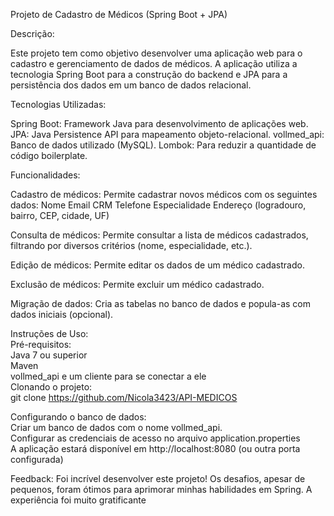 Projeto de Cadastro de Médicos (Spring Boot + JPA)

Descrição:

Este projeto tem como objetivo desenvolver uma aplicação web para o cadastro e gerenciamento de dados de médicos. A aplicação utiliza a tecnologia Spring Boot para a construção do backend e JPA para a persistência dos dados em um banco de dados relacional.

Tecnologias Utilizadas:

Spring Boot: Framework Java para desenvolvimento de aplicações web.
JPA: Java Persistence API para mapeamento objeto-relacional.
vollmed_api: Banco de dados utilizado (MySQL).
Lombok: Para reduzir a quantidade de código boilerplate.

Funcionalidades:

Cadastro de médicos: Permite cadastrar novos médicos com os seguintes dados:
Nome
Email
CRM
Telefone
Especialidade
Endereço (logradouro, bairro, CEP, cidade, UF)

Consulta de médicos: Permite consultar a lista de médicos cadastrados, filtrando por diversos critérios (nome, especialidade, etc.).

Edição de médicos: Permite editar os dados de um médico cadastrado.

Exclusão de médicos: Permite excluir um médico cadastrado.

Migração de dados: Cria as tabelas no banco de dados e popula-as com dados iniciais (opcional).


Instruções de Uso:
<br>Pré-requisitos:
<br>Java 7 ou superior
<br>Maven
<br>vollmed_api e um cliente para se conectar a ele
<br>Clonando o projeto:
<br>git clone https://github.com/Nicola3423/API-MEDICOS

Configurando o banco de dados:
<br>Criar um banco de dados com o nome vollmed_api.
<br>Configurar as credenciais de acesso no arquivo application.properties
<br>A aplicação estará disponível em http://localhost:8080 (ou outra porta configurada)

Feedback: Foi incrível desenvolver este projeto! Os desafios, apesar de pequenos, foram ótimos para aprimorar minhas habilidades em Spring. A experiência foi muito gratificante
